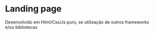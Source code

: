 # Landing page 
Desenvolvido em Html/Css/Js puro, se utilização de outros frameworks e/ou bibliotecas 
